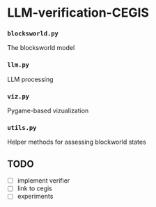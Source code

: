 # LLM-verification-CEGIS

### `blocksworld.py`
The blocksworld model

### `llm.py`
LLM processing

### `viz.py`
Pygame-based vizualization

### `utils.py`
Helper methods for assessing blockworld states


## TODO
- [ ] implement verifier
- [ ] link to cegis
- [ ] experiments